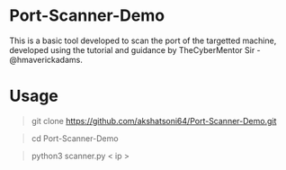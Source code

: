 # Port-Scanner-Demo
This is a basic tool developed to scan the port of the targetted machine, developed using the tutorial and guidance by TheCyberMentor Sir - @hmaverickadams.

# Usage
> git clone https://github.com/akshatsoni64/Port-Scanner-Demo.git

> cd Port-Scanner-Demo

> python3 scanner.py < ip >
